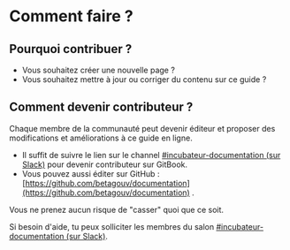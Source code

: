 # Comment faire ?

## Pourquoi contribuer ?

* Vous souhaitez créer une nouvelle page ? 
* Vous souhaitez mettre à jour ou corriger du contenu sur ce guide ?

## Comment devenir contributeur ? 

Chaque membre de la communauté peut devenir éditeur et proposer des modifications et améliorations à ce guide en ligne. 

* Il suffit de suivre le lien sur le channel [\#incubateur-documentation \(sur Slack\)](https://app.slack.com/client/T04C2PSNY/C011EK4NQH3/thread/C011EK4NQH3-1589360618.012400) pour devenir contributeur sur GitBook.
* Vous pouvez aussi éditer sur GitHub : [https://github.com/betagouv/documentation](https://github.com/betagouv/documentation) .

Vous ne prenez aucun risque de "casser" quoi que ce soit.

Si besoin d'aide, tu peux solliciter les membres du salon [\#incubateur-documentation \(sur Slack\)](https://app.slack.com/client/T04C2PSNY/C011EK4NQH3/thread/C011EK4NQH3-1589360618.012400).

